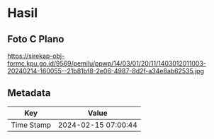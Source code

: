# Hasil

## Foto C Plano

https://sirekap-obj-formc.kpu.go.id/9569/pemilu/ppwp/14/03/01/20/11/1403012011003-20240214-160055--21b81bf8-2e06-4987-8d2f-a34e8ab62535.jpg


## Metadata

| Key        | Value               |
| ---------- | ------------------- |
| Time Stamp | 2024-02-15 07:00:44 |



